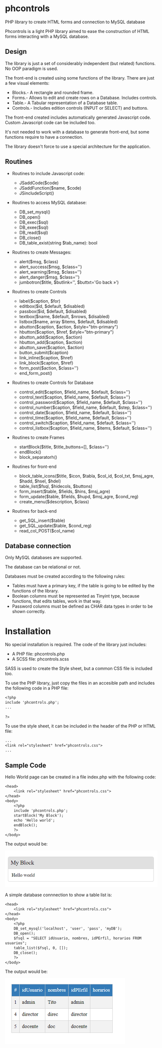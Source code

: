 # phcontrols

PHP library to create HTML forms and connection to MySQL database

Phcontrols is a light PHP library aimed to ease the construction of HTML forms interacting with a MySQL database.

## Design

The library is just a set of considerably independent (but related) functions. No OOP paradigm is used.

The front-end is created using some functions of the library. There are just a few visual elements:

- Blocks.- A rectangle and rounded frame.
- Forms.- Allows to edit and create rows on a Database. Includes controls.
- Table.- A Tabular representation of a Database table.
- Controls.- Includes edition controls (INPUT or SELECT) and buttons.

The front-end created includes automatically generated Javascript code. Custom Javascript code can be included too.

It's not needed to work with a database to generate front-end, but some functions require to have a connection.

The library doesn't force to use a special architecture for the application.

## Routines

* Routines to include Javascript code:
  * JSaddCode($code)
  * JSaddFunction($name, $code)
  * JSincludeScript()

* Routines to access MySQL database:
  * DB_set_mysql()
  * DB_open()
  * DB_exec($sql)
  * DB_exee($sql)
  * DB_read($sql)
  * DB_close()
  * DB_table_exist(string $tab_name): bool

* Routines to create Messages:
  * alert($msg, $class)
  * alert_success($msg, $class='')
  * alert_warning($msg, $class='')
  * alert_danger($msg, $class='')
  * jumbotron($title, $butlink='', $buttxt='Go back &raquo;')

* Routines to create Controls
  * label($caption, $for)
  * editbox($id, $default, $disabled)
  * passbox($id, $default, $disabled)
  * textbox($name, $default, $nrows, $disabled)
  * listbox($name, array $items, $default, $disabled)
  * abutton($caption, $action, $style="btn-primary")
  * hbutton($caption, $href, $style="btn-primary")
  * abutton_add($caption, $action)
  * hbutton_add($caption, $action)
  * abutton_save($caption, $action)
  * button_submit($caption)
  * link_inline($caption, $href)
  * link_block($caption, $href)
  * form_post($action, $class='')
  * end_form_post()

* Routines to create Controls for Database
  * control_edit($caption, $field_name, $default, $class='')
  * control_text($caption, $field_name, $default, $class='')
  * control_password($caption, $field_name, $default, $class='')
  * control_number($caption, $field_name, $default, $step, $class='')
  * control_date($caption, $field_name, $default, $class='')
  * control_time($caption, $field_name, $default, $class='')
  * control_switch($caption, $field_name, $default, $class='')
  * control_listbox($caption, $field_name, $items, $default, $class='')

* Routines to create Frames
  * startBlock($title, $title_buttons=[], $class='')
  * endBlock()
  * block_separatorh()

* Routines for front-end
  * block_table_icons($title, $icon, $tabla, $col_id, $col_txt, $msj_agre, $hadd, $hsel, $hdel)
  * table_list($fsql, $hidecols, $buttons)
  * form_insert($table, $fields, $hins, $msj_agre)
  * form_update($table, $fields, $hupd, $msj_agre, $cond_reg)
  * create_menu($description, $class)

* Routines for back-end
  * get_SQL_insert($table)
  * get_SQL_update($table, $cond_reg)
  * read_col_POST($col_name)

## Database connection

Only MySQL databases are supported. 

The database can be relational or not. 

Databases must be created according to the following rules:

 - Tables must have a primary key, if the table is going to be edited by the functions of the library.
 - Boolean columns must be represented as Tinyint type, because functions, that edits tables, work in that way.
 - Password columns must be defined as CHAR data types in order to be shown correctly.

# Installation

No special installation is required. The code of the library just includes:

- A PHP file: phcontrols.php
- A SCSS file: phcontrols.scss

SASS is used to create the Style sheet, but a common CSS file is included too.

To use the PHP library, just copy the files in an accesible path and includes the following code in a PHP file:

```
<?php
include 'phcontrols.php';
...

?>
```

To use the style sheet, it can be included in the header of the PHP or HTML file:

```
...
<link rel="stylesheet" href="phcontrols.css">
...
```


## Sample Code

Hello World page can be created in a file index.php with the following code:

```
<head>
	<link rel="stylesheet" href="phcontrols.css">
</head>
<body>
	<?php
	include 'phcontrols.php';
	startBlock('My Block');
	echo 'Hello world';
	endBlock();
	?>	
</body>
```

The output would be:

![sample page](https://github.com/t-edson/phcontrols/blob/0.2/_screens/sample1.png?raw=true)

A simple database connnection to show a table list is:

```
<head>
	<link rel="stylesheet" href="phcontrols.css">
</head>
<body>
	<?php
	DB_set_mysql('localhost', 'user', 'pass', 'myDB');
	DB_open();
	$fsql = "SELECT idUsuario, nombres, idPErfil, horarios FROM usuarios";
	table_list($fsql, 0, []);
	DB_close();
	?>	
</body>
```

The output would be:

![sample page](https://github.com/t-edson/phcontrols/blob/0.2/_screens/sample2.png?raw=true)
